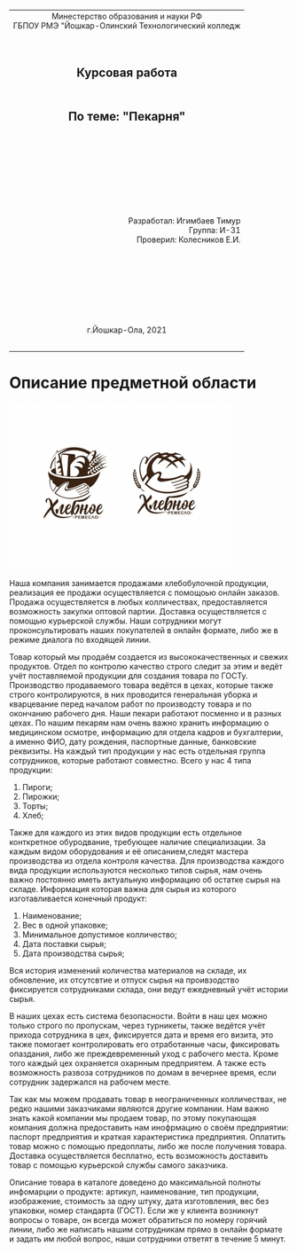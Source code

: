 <table style="width: 100%;">
  <tr>
    <td style="text-align: center; border: none;"> 
    Минестерство образования и науки РФ <br>
    ГБПОУ РМЭ "Йошкар-Олинский Технологический колледж </td>
  </tr>
  <tr>
    <td style="text-align: center; border: none; height: 15em;"><h2> Курсовая работа<h2><br>
    По теме: "Пекарня"
    </td>
  </tr>
  <tr>
    <td style="text-align: right; border: none; height: 20em;">
      Разработал: Игимбаев Тимур<br/>
      Группа: И-31<br/>
      Проверил: Колесников Е.И.       
    </td>
  </tr>
  <tr>
    <td style="text-align: center; border: none; height: 5em;">
    г.Йошкар-Ола, 2021</td>
  </tr>
</table>

<div style="page-break-after: always;"></div>

# Описание предметной области
![](./Булочки.jpg)

Наша компания занимается продажами хлебобулочной продукции, реализация ее продажи осуществляется с помощоью онлайн заказов. Продажа осуществляется в любых колличествах, предоставляется возможность закупки оптовой партии. Доставка осуществляется с помощью курьерской службы. Наши сотрудники могут проконсультировать наших покупателей в онлайн формате, либо же в режиме диалога по входящей линии.

Товар который мы продаём создается из высококачественных и свежих продуктов. Отдел по контролю качество строго следит за этим и ведёт учёт поставляемой продукции для создания товара по ГОСТу.
Производство продаваемого товара ведётся в цехах, которые также строго контролируются, в них проводится генеральная уборка и кварцевание перед началом работ по производсту товара и по окончанию рабочего дня. Наши пекари работают посменно и в разных цехах. По нашим пекарям нам очень важно хранить информацию о медицинском осмотре, информацию для отдела кадров и бухгалтерии, а именно ФИО, дату рождения, паспортные данные, банковские реквизиты. На каждый тип продукции у нас есть отдельная группа сотрудников, которые работают совместно. Всего у нас 4 типа продукции:
1. Пироги;
2. Пирожки;
3. Торты;
4. Хлеб; 

Также для каждого из этих видов продукции есть отдельное конткретное обуродвание, требующее наличие специализации. За каждым видом оборудования и её описанием,следят мастера производства из отдела контроля качества.
Для производства каждого вида продукции используются несколько типов сырья, нам очень важно постоянно иметь актуальную информацию об остатке сырья на складе. Информация которая важна для сырья из которого изготавливается конечный продукт:
1. Наименование;
2. Вес в одной упаковке;
3. Минимальное допустимое колличество;
4. Дата поставки сырья;
5. Дата производства сырья;

Вся история изменений количества материалов на складе, их обновление, их отсутсвтие и отпуск сырья на проивзодство фиксируется сотрудниками склада, они ведут ежедневный учёт истории сырья.

В наших цехах есть система безопасности. Войти в наш цех можно только строго по пропускам, через турникеты, также ведётся учёт прихода сотрудника в цех, фиксируется дата и время его визита, это также помогает контролировать его отработанные часы, фиксировать опаздания, либо же преждевременный уход с рабочего места. Кроме того каждый цех охраняется охарнным предприятем. А также есть возможность развоза сотрудников по домам в вечернее время, если сотрудник задержался на рабочем месте.

Так как мы можем продавать товар в неограниченных колличествах, не редко нашими заказчиками являются другие компании. Нам важно знать какой компании мы продаем товар, по этому покупающая компания должна предоставить нам инофрмацию о своём предприятии: паспорт предприятия и краткая характеристика предприятия. 
Оплатить товар можно с помощью предоплаты, либо же после получения товара. Доставка осуществляется бесплатно, есть возможность доставить товар с помощью курьерской службы самого заказчика.

Описание товара в каталоге доведено до максимальной полноты инфомарции о продукте: артикул, наименование, тип продукции, изображение, стоимость за одну штуку, дата изготовления, вес без упаковки, номер стандарта (ГОСТ). 
Если же у клиента возникнут вопросы о товаре, он всегда может обратиться по номеру горячий линии, либо же написать нашим сотрудникам прямо в онлайн формате и задать им любой вопрос, наши сотрудники ответят в течение 5 минут.
